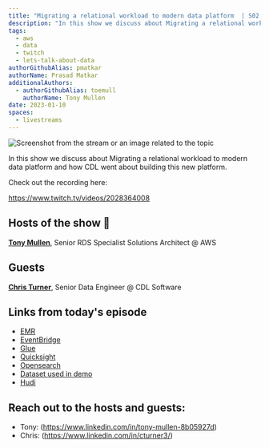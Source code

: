 ```yaml
---
title: "Migrating a relational workload to modern data platform  | S02 E02 | Lets Talk About Data Show"
description: "In this show we discuss about Migrating a relational workload to modern data platform and how CDL went about building this new platform"
tags:
  - aws
  - data
  - twitch
  - lets-talk-about-data
authorGithubAlias: pmatkar
authorName: Prasad Matkar
additionalAuthors:
  - authorGithubAlias: toemull
    authorName: Tony Mullen
date: 2023-01-10
spaces:
  - livestreams
---
```


![Screenshot from the stream or an image related to the topic](images/show02.jpg)

In this show we discuss about Migrating a relational workload to modern data platform and how CDL went about building this new platform.

Check out the recording here:

https://www.twitch.tv/videos/2028364008


## Hosts of the show 🎤

[**Tony Mullen**](https://www.linkedin.com/in/tony-mullen-8b05927d), Senior RDS Specialist Solutions Architect @ AWS

## Guests

[**Chris Turner**](https://www.linkedin.com/in/cturner3/), Senior Data Engineer @ CDL Software

## Links from today's episode

* [EMR](https://aws.amazon.com/emr/)
* [EventBridge](https://aws.amazon.com/eventbridge/)
* [Glue](https://aws.amazon.com/glue/)
* [Quicksight](https://aws.amazon.com/quicksight/)
* [Opensearch](https://aws.amazon.com/opensource/)
* [Dataset used in demo](https://www.data.gov.uk/dataset/cb7ae6f0-4be6-4935-9277-47e5ce24a11f/road-safety-dataopens)
* [Hudi](https://hudi.apache.org/)

## Reach out to the hosts and guests:

- Tony: (https://www.linkedin.com/in/tony-mullen-8b05927d)
- Chris: (https://www.linkedin.com/in/cturner3/)

